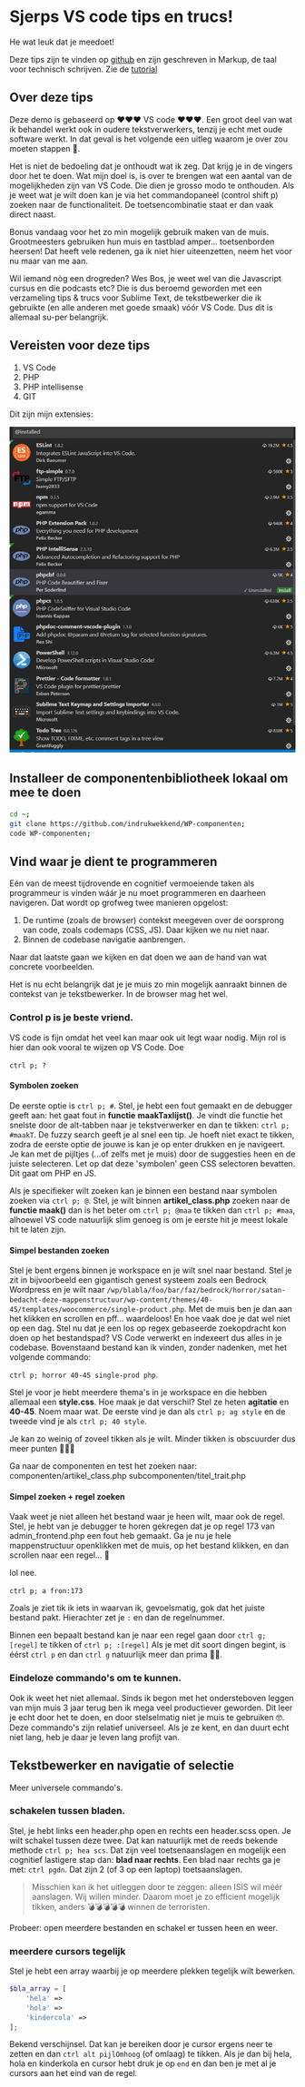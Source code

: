 # Sjerps VS code tips en trucs!

He wat leuk dat je meedoet!

Deze tips zijn te vinden op [github](https://github.com/sjerp-indrukwekkend/vscode-instructies)
en zijn geschreven in Markup, de taal voor technisch schrijven. Zie de [tutorial](https://guides.github.com/features/mastering-markdown/)

## Over deze tips

Deze demo is gebaseerd op ❤❤❤ VS code ❤❤❤. Een groot deel van wat ik behandel werkt ook in oudere tekstverwerkers, tenzij je echt met oude software werkt. In dat geval is het volgende een uitleg waarom je over zou moeten stappen 🛐.

Het is niet de bedoeling dat je onthoudt wat ik zeg. Dat krijg je in de vingers door het te doen. Wat mijn doel is, is over te brengen wat een aantal van de mogelijkheden zijn van VS Code. Die dien je grosso modo te onthouden. Als je weet wat je wilt doen kan je via het commandopaneel (control shift p) zoeken naar de functionaliteit. De toetsencombinatie staat er dan vaak direct naast.

Bonus vandaag voor het zo min mogelijk gebruik maken van de muis.
Grootmeesters gebruiken hun muis en tastblad amper... toetsenborden heersen!
Dat heeft vele redenen, ga ik niet hier uiteenzetten, neem het voor nu maar van me aan.

Wil iemand nòg een drogreden? Wes Bos, je weet wel van die Javascript cursus en die podcasts etc?
Die is dus beroemd geworden met een verzameling tips & trucs voor Sublime Text, de tekstbewerker die ik gebruikte (en alle anderen met goede smaak) vóór VS Code. Dus dit is allemaal su-per belangrijk.

## Vereisten voor deze tips

1. VS Code
2. PHP
3. PHP intellisense
4. GIT

Dit zijn mijn extensies:

![sjerp vscode extensies](https://github.com/sjerp-indrukwekkend/vscode-instructies/blob/master/vscode%20extensies%20sjerp.png)

## Installeer de componentenbibliotheek lokaal om mee te doen

```bash
cd ~;
git clone https://github.com/indrukwekkend/WP-componenten;
code WP-componenten;
```

## Vind waar je dient te programmeren

Eén van de meest tijdrovende en cognitief vermoeiende taken als programmeur is vinden wáár je nu moet programmeren en daarheen navigeren.
Dat wordt op grofweg twee manieren opgelost:

1. De runtime (zoals de browser) contekst meegeven over de oorsprong van code, zoals codemaps (CSS, JS). Daar kijken we nu niet naar.
2. Binnen de codebase navigatie aanbrengen.

Naar dat laatste gaan we kijken en dat doen we aan de hand van wat concrete voorbeelden.

Het is nu echt belangrijk dat je je muis zo min mogelijk aanraakt binnen de contekst van je tekstbewerker. In de browser mag het wel.

### Control p is je beste vriend.

VS code is fijn omdat het veel kan maar ook uit legt waar nodig. Mijn rol is hier dan ook vooral te wijzen op VS Code.
Doe

`ctrl p; ?`

#### Symbolen zoeken

De eerste optie is `ctrl p; #`.
Stel, je hebt een fout gemaakt en de debugger geeft aan: het gaat fout in **functie** **maakTaxlijst()**. Je vindt die functie het snelste door de alt-tabben naar je tekstverwerker en dan te tikken: `ctrl p; #maakT`. De fuzzy search geeft je al snel een tip. Je hoeft niet exact te tikken, zodra de eerste optie de jouwe is kan je op enter drukken en je navigeert. Je kan met de pijltjes (...of zelfs met je muis) door de suggesties heen en de juiste selecteren.
Let op dat deze 'symbolen' geen CSS selectoren bevatten. Dit gaat om PHP en JS.

Als je specifieker wilt zoeken kan je binnen een bestand naar symbolen zoeken via `ctrl p; @`. Stel, je wilt binnen **artikel_class.php** zoeken naar de **functie maak()** dan is het beter om `ctrl p; @maa` te tikken dan `ctrl p; #maa`, alhoewel VS code natuurlijk slim genoeg is om je eerste hit je meest lokale hit te laten zijn.

#### Simpel bestanden zoeken

Stel je bent ergens binnen je workspace en je wilt snel naar bestand. Stel je zit in bijvoorbeeld een gigantisch genest systeem zoals een Bedrock Wordpress en je wilt naar `/wp/blabla/foo/bar/faz/bedrock/horror/satan-bedacht-deze-mappenstructuur/wp-content/themes/40-45/templates/woocommerce/single-product.php`. Met de muis ben je dan aan het klikken en scrollen en pff... waardeloos! En hoe vaak doe je dat wel niet op een dag. Stel nu dat je een los op regex gebaseerde zoekopdracht kon doen op het bestandspad? VS Code verwerkt en indexeert dus alles in je codebase. Bovenstaand bestand kan ik vinden, zonder nadenken, met het volgende commando:

`ctrl p; horror 40-45 single-prod php`.

Stel je voor je hebt meerdere thema's in je workspace en die hebben allemaal een **style.css**. Hoe maak je dat verschil? Stel ze heten **agitatie** en **40-45**. Noem maar wat. De eerste vind je dan als `ctrl p; ag style` en de tweede vind je als `ctrl p; 40 style`.

Je kan zo weinig of zoveel tikken als je wilt. Minder tikken is obscuurder dus meer punten 👾👾👾

Ga naar de componenten en test het zoeken naar:
componenten/artikel_class.php
subcomponenten/titel_trait.php

#### Simpel zoeken + regel zoeken

Vaak weet je niet alleen het bestand waar je heen wilt, maar ook de regel. Stel, je hebt van je debugger te horen gekregen dat je op regel 173 van admin_frontend.php een fout heb gemaakt. Ga je nu je hele mappenstructuur openklikken met de muis, op het bestand klikken, en dan scrollen naar een regel... 🤔

lol nee.

`ctrl p; a fron:173`

Zoals je ziet tik ik iets in waarvan ik, gevoelsmatig, gok dat het juiste bestand pakt.
Hierachter zet je `:` en dan de regelnummer.

Binnen een bepaalt bestand kan je naar een regel gaan door `ctrl g; [regel]` te tikken of `ctrl p; :[regel]`
Als je met dit soort dingen begint, is éérst `ctrl p` en dan `ctrl g` natuurlijk meer dan prima 🧙‍♂️.

### Eindeloze commando's om te kunnen.

Ook ik weet het niet allemaal. Sinds ik begon met het ondersteboven leggen van mijn muis 3 jaar terug ben ik mega veel productiever geworden. Dit leer je echt door het te doen, en door stelselmatig niet je muis te gebruiken 🤓. Deze commando's zijn relatief universeel. Als je ze kent, en dan duurt echt niet lang, heb je daar je leven lang profijt van.

## Tekstbewerker en navigatie of selectie

Meer universele commando's.

### schakelen tussen bladen.

Stel, je hebt links een header.php open en rechts een header.scss open. Je wilt schakel tussen deze twee. Dat kan natuurlijk met de reeds bekende methode `ctrl p; hea scs`. Dat zijn veel toetsenaanslagen en mogelijk een cognitief lastigere stap dan: **blad naar rechts**. Een blad naar rechts ga je met: `ctrl pgdn`. Dat zijn 2 (of 3 op een laptop) toetsaanslagen.

> Misschien kan ik het uitleggen door te zeggen: alleen ISIS wil méér aanslagen.
> Wij willen minder.
> Daarom moet je zo efficient mogelijk tikken,
> anders 💣💣💣💣💣 winnen de terroristen.

Probeer: open meerdere bestanden en schakel er tussen heen en weer.

### meerdere cursors tegelijk

Stel je hebt een array waarbij je op meerdere plekken tegelijk wilt bewerken.

```php
$bla_array = [
    'hela' =>
    'hola' =>
    'kindercola' =>
];
```

Bekend verschijnsel. Dat kan je bereiken door je cursor ergens neer te zetten en dan
`ctrl alt pijlOmhoog` (of omlaag) te tikken. Als je dan bij hela, hola en kinderkola en cursor hebt druk je op `end` en dan ben je met al je cursors aan het eind van de regel.
